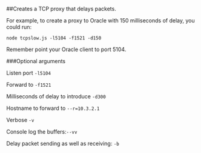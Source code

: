 ##Creates a TCP proxy that delays packets.


For example, to create a proxy to Oracle with 150 milliseconds of delay, you could run:

```node tcpslow.js -l5104 -f1521 -d150```

Remember point your Oracle client to port 5104.

###Optional arguments

Listen port ```-l5104```

Forward to ```-f1521```

Milliseconds of delay to introduce ```-d300```

Hostname to forward to ```--r=10.3.2.1```

Verbose ``` -v ```

Console log the buffers:``` --vv ```

Delay packet sending as well as receiving: ``` -b ```
